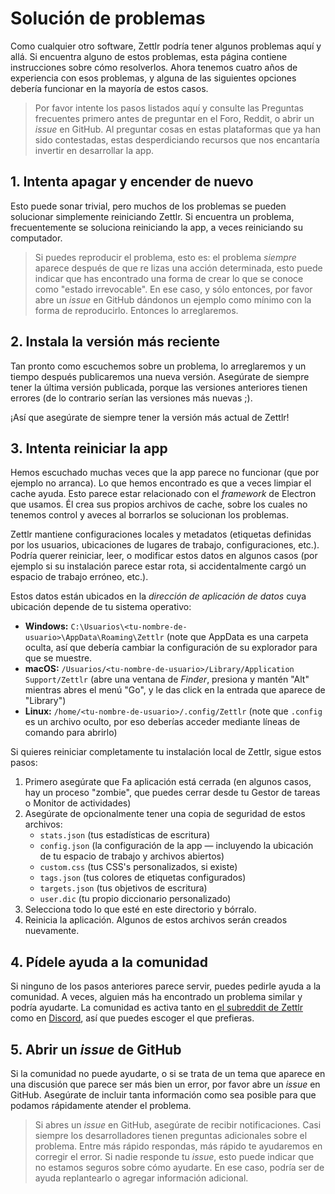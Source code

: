 # Solución de problemas

Como cualquier otro  software, Zettlr podría tener algunos problemas aquí y allá. Si encuentra alguno de estos problemas, esta página contiene instrucciones sobre cómo resolverlos. Ahora tenemos cuatro años de experiencia con esos problemas, y alguna de las siguientes opciones debería funcionar en la mayoría de estos casos.

> Por favor intente los pasos listados aquí y  consulte las Preguntas frecuentes primero antes de preguntar en el Foro, Reddit, o abrir un _issue_ en GitHub. Al preguntar cosas en estas plataformas que ya han sido contestadas, estas desperdiciando recursos que nos encantaría invertir en desarrollar la app.

## 1. Intenta apagar y encender de nuevo

Esto puede sonar trivial, pero muchos de los problemas se pueden solucionar simplemente reiniciando Zettlr. Si encuentra un problema, frecuentemente se soluciona reiniciando la app, a veces reiniciando su computador.

> Si puedes reproducir el problema, esto es: el problema _siempre_ aparece después de que re lizas una acción determinada, esto puede indicar que has encontrado una forma de crear lo que se conoce como "estado irrevocable". En ese caso, y sólo entonces, por favor abre un _issue_ en GitHub dándonos un ejemplo como mínimo con la forma de reproducirlo. Entonces lo arreglaremos.

## 2. Instala la versión más reciente

Tan pronto como escuchemos sobre un problema, lo arreglaremos y un tiempo después publicaremos una nueva versión. Asegúrate de siempre tener la última versión publicada, porque las versiones anteriores tienen errores (de lo contrario serían las versiones más nuevas ;).

¡Así que asegúrate de siempre tener la versión más actual de Zettlr!

## 3. Intenta reiniciar la app

Hemos escuchado muchas veces que la app parece no funcionar (que por ejemplo no arranca). Lo que hemos encontrado es que a veces limpiar el cache ayuda. Esto parece estar relacionado con el  _framework_ de Electron que usamos. Él crea sus propios archivos de cache, sobre los cuales no tenemos control y aveces al borrarlos se solucionan los problemas.

Zettlr mantiene configuraciones locales y metadatos (etiquetas definidas por los usuarios, ubicaciones de lugares de trabajo, configuraciones, etc.). Podría querer reiniciar, leer, o modificar estos datos en algunos casos (por ejemplo si su instalación parece estar rota, si accidentalmente cargó un espacio de trabajo erróneo,  etc.).

Estos datos están ubicados en la _dirección de aplicación de datos_ cuya ubicación depende de tu sistema operativo:

* **Windows:** `C:\Usuarios\<tu-nombre-de-usuario>\AppData\Roaming\Zettlr` (note que AppData es una carpeta oculta, así que debería cambiar la configuración de su explorador para que se muestre.
* **macOS:** `/Usuarios/<tu-nombre-de-usuario>/Library/Application Support/Zettlr` (abre una ventana de _Finder_, presiona y mantén "Alt" mientras abres el menú "Go", y le das click en la entrada que aparece de  "Library")
* **Linux:** `/home/<tu-nombre-de-usuario>/.config/Zettlr` (note que `.config` es un archivo oculto, por eso deberías acceder mediante líneas de comando para abrirlo)

Si quieres reiniciar completamente tu instalación local de Zettlr, sigue estos pasos:

1. Primero asegúrate que Fa aplicación está cerrada (en algunos casos, hay un proceso "zombie", que puedes cerrar desde tu Gestor de tareas o Monitor de actividades)
2. Asegúrate de opcionalmente tener una copia de seguridad de estos archivos:
    * `stats.json` (tus estadísticas de escritura)
    * `config.json` (la configuración de la app — incluyendo la ubicación de tu espacio de trabajo y archivos abiertos)
    * `custom.css` (tus CSS's personalizados, si existe)
    * `tags.json` (tus colores de etiquetas configurados)
    * `targets.json` (tus objetivos de escritura)
    * `user.dic` (tu propio diccionario personalizado)
3. Selecciona todo lo que esté en este directorio y bórralo.
4. Reinicia la aplicación. Algunos de estos archivos serán creados nuevamente.

## 4. Pídele ayuda a la comunidad

Si ninguno de los pasos anteriores parece servir, puedes pedirle ayuda a la comunidad. A veces, alguien más ha encontrado un problema similar y podría ayudarte. La comunidad es activa tanto en  [el subreddit de Zettlr](https://www.reddit.com/r/Zettlr) como en [Discord](https://discord.com/invite/PcfS3DM9Xj), así que puedes escoger el que prefieras.

## 5. Abrir un _issue_ de GitHub

Si la comunidad no puede ayudarte, o si se trata de un tema que aparece en una discusión que parece ser más bien un error, por favor abre un _issue_ en GitHub. Asegúrate de incluir tanta información como sea posible para que podamos rápidamente atender el problema.

> Si abres un _issue_ en GitHub, asegúrate de recibir notificaciones. Casi siempre los desarrolladores tienen preguntas adicionales sobre el problema. Entre más rápido respondas, más rápido te ayudaremos en corregir el error. Si nadie responde tu  _issue_, esto puede indicar que no estamos seguros sobre cómo ayudarte. En ese caso, podría ser de ayuda replantearlo o agregar información adicional.
